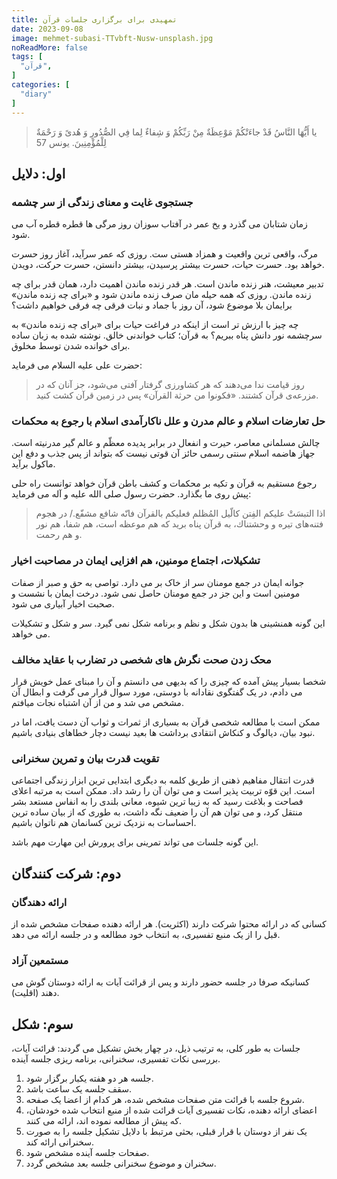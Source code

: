 ```yaml
---
title: تمهیدی برای برگزاری جلسات قرآن
date: 2023-09-08
image: mehmet-subasi-TTvbft-Nusw-unsplash.jpg
noReadMore: false
tags: [
  "قرآن",
]
categories: [
  "diary"
]
---
```


> يا أَيُّهَا النَّاسُ قَدْ جاءَتْكُمْ مَوْعِظَةٌ مِنْ رَبِّكُمْ وَ شِفاءٌ لِما فِي الصُّدُورِ وَ هُدىً وَ رَحْمَةٌ لِلْمُؤْمِنِينَ. یونس 57

## اول: دلایل

### جستجوی غایت و معنای زندگی از سر چشمه

زمان شتابان می گذرد و یخ عمر در آفتاب سوزان روز مرگی ها قطره قطره آب می شود.

مرگ، واقعی ترین واقعیت و همزاد هستی ست. روزی که عمر سرآید، آغاز روز حسرت خواهد بود. حسرت حیات، حسرت بیشتر پرسیدن، بیشتر دانستن، حسرت حرکت، دویدن.

تدبیر معیشت، هنر زنده ماندن است. هر قدر زنده ماندن اهمیت دارد، همان قدر برای چه زنده ماندن. روزی که همه حیله مان صرف زنده ماندن شود و «برای چه زنده ماندن» برایمان بلا موضوع شود، آن روز با جماد و نبات فرقی چه فرقی خواهیم داشت؟

چه چیز با ارزش تر است از اینکه در فراغت حیات برای «برای چه زنده ماندن» به سرچشمه نور دانش پناه ببریم؟ به قرآن؛ کتاب خواندنی خالق. نوشته شده به زبان ساده برای خوانده شدن توسط مخلوق.

حضرت علی علیه السلام می فرماید:

> روز قيامت ندا مى‌دهند كه هر كشاورزى گرفتار آفتى مى‌شود، جز آنان كه در مزرعه‌ى قرآن كشتند. «فكونوا من حرثة القرآن» پس در زمين قرآن كشت كنيد.

### حل تعارضات اسلام و عالم مدرن و علل ناکارآمدی اسلام با رجوع به محکمات

چالش مسلمانی معاصر، حیرت و انفعال در برابر پدیده معظّم و عالم گیر مدرنیته است. جهاز هاضمه اسلام سنتی رسمی حائز آن قوتی نیست که بتواند از پس جذب و دفع این ماکول برآید.

رجوع مستقیم به قرآن و تکیه بر محکمات و کشف باطن قرآن خواهد توانست راه حلی پیش روی ما بگذارد. حضرت رسول صلى الله عليه و آله می فرماید:

> اذا التبسَتْ عليكم الفِتن كالّيل المُظلم فعليكم بالقرآن فانّه شافع مشفّع./ در هجوم فتنه‌هاى تيره و وحشتناك، به قرآن پناه بريد كه هم موعظه است، هم شفا، هم نور و هم رحمت.

### تشکیلات، اجتماع مومنین، هم افزایی ایمان در مصاحبت اخیار

جوانه ایمان در جمع مومنان سر از خاک بر می دارد. تواصی به حق و صبر از صفات مومنین است و این جز در جمع مومنان حاصل نمی شود. درخت ایمان با نشست و صحبت اخیار آبیاری می شود.

این گونه همنشینی ها بدون شکل و نظم و برنامه شکل نمی گیرد. سر و شکل و تشکیلات می خواهد. 


### محک زدن صحت نگرش های شخصی در تضارب با عقاید مخالف 

شخصا بسیار پیش آمده که چیزی را که بدیهی می دانستم و آن را مبنای عمل خویش قرار می دادم، در یک گفتگوی نقادانه با دوستی، مورد سوال قرار می گرفت و ابطال آن مشخص می شد و من از آن اشتباه نجات میافتم.

ممکن است با مطالعه شخصی قرآن به بسیاری از ثمرات و ثواب آن دست یافت، اما در نبود بیان، دیالوگ و کنکاش انتقادی برداشت ها بعید نیست دچار خطاهای بنیادی باشیم.


### تقویت قدرت بیان و تمرین سخنرانی

قدرت انتقال مفاهیم ذهنی از طریق کلمه به دیگری ابتدایی ترین ابزار زندگی اجتماعی است. این قوّه تربیت پذیر است و می توان آن را رشد داد. ممکن است به مرتبه اعلای فصاحت و بلاغت رسید که به زیبا ترین شیوه، معانی بلندی را به انفاس مستعد بشر منتقل کرد، و می توان هم آن را ضعیف نگه داشت، به طوری که از بیان ساده ترین احساسات به نزدیک ترین کسانمان هم ناتوان باشیم.

این گونه جلسات می تواند تمرینی برای پرورش این مهارت مهم باشد.



## دوم: شرکت کنندگان

### ارائه دهندگان

کسانی که در ارائه محتوا شرکت دارند (اکثریت). هر ارائه دهنده صفحات مشخص شده از قبل را از یک منبع تفسیری، به انتخاب خود مطالعه و در جلسه ارائه می دهد.

### مستمعین آزاد

کسانیکه صرفا در جلسه حضور دارند و پس از قرائت آیات به ارائه دوستان گوش می دهند (اقلیت).

## سوم: شکل

جلسات  به طور کلی، به ترتیب ذیل، در چهار بخش تشکیل می گردند: قرائت آیات، بررسی نکات تفسیری، سخنرانی، برنامه ریزی جلسه آینده.

1. جلسه هر دو هفته یکبار برگزار شود.
2. سقف جلسه یک ساعت باشد.
3. شروع جلسه با قرائت متن صفحات مشخص شده، هر کدام از اعضا یک صفحه.
4. اعضای ارائه دهنده، نکات تفسیری آیات قرائت شده از منبع انتخاب شده خودشان، که پیش از مطالعه نموده اند، ارائه می کنند.
5. یک نفر از دوستان با قرار قبلی، بحثی مرتبط با دلایل تشکیل جلسه را به صورت سخنرانی ارائه کند.
6. صفحات جلسه آینده مشخص شود.
7. سخنران و موضوع سخنرانی جلسه بعد مشخص گردد.

